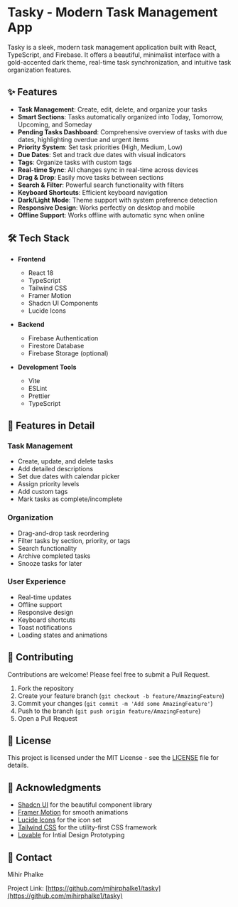 # Tasky - Modern Task Management App

Tasky is a sleek, modern task management application built with React, TypeScript, and Firebase. It offers a beautiful, minimalist interface with a gold-accented dark theme, real-time task synchronization, and intuitive task organization features.

## ✨ Features

- **Task Management**: Create, edit, delete, and organize your tasks
- **Smart Sections**: Tasks automatically organized into Today, Tomorrow, Upcoming, and Someday
- **Pending Tasks Dashboard**: Comprehensive overview of tasks with due dates, highlighting overdue and urgent items
- **Priority System**: Set task priorities (High, Medium, Low)
- **Due Dates**: Set and track due dates with visual indicators
- **Tags**: Organize tasks with custom tags
- **Real-time Sync**: All changes sync in real-time across devices
- **Drag & Drop**: Easily move tasks between sections
- **Search & Filter**: Powerful search functionality with filters
- **Keyboard Shortcuts**: Efficient keyboard navigation
- **Dark/Light Mode**: Theme support with system preference detection
- **Responsive Design**: Works perfectly on desktop and mobile
- **Offline Support**: Works offline with automatic sync when online

## 🛠️ Tech Stack

- **Frontend**

  - React 18
  - TypeScript
  - Tailwind CSS
  - Framer Motion
  - Shadcn UI Components
  - Lucide Icons

- **Backend**

  - Firebase Authentication
  - Firestore Database
  - Firebase Storage (optional)

- **Development Tools**
  - Vite
  - ESLint
  - Prettier
  - TypeScript

## 📱 Features in Detail

### Task Management

- Create, update, and delete tasks
- Add detailed descriptions
- Set due dates with calendar picker
- Assign priority levels
- Add custom tags
- Mark tasks as complete/incomplete

### Organization

- Drag-and-drop task reordering
- Filter tasks by section, priority, or tags
- Search functionality
- Archive completed tasks
- Snooze tasks for later

### User Experience

- Real-time updates
- Offline support
- Responsive design
- Keyboard shortcuts
- Toast notifications
- Loading states and animations

## 🤝 Contributing

Contributions are welcome! Please feel free to submit a Pull Request.

1. Fork the repository
2. Create your feature branch (`git checkout -b feature/AmazingFeature`)
3. Commit your changes (`git commit -m 'Add some AmazingFeature'`)
4. Push to the branch (`git push origin feature/AmazingFeature`)
5. Open a Pull Request

## 📝 License

This project is licensed under the MIT License - see the [LICENSE](LICENSE) file for details.

## 🙏 Acknowledgments

- [Shadcn UI](https://ui.shadcn.com/) for the beautiful component library
- [Framer Motion](https://www.framer.com/motion/) for smooth animations
- [Lucide Icons](https://lucide.dev/) for the icon set
- [Tailwind CSS](https://tailwindcss.com/) for the utility-first CSS framework
- [Lovable](https://lovable.dev/) for Intial Design Prototyping

## 📧 Contact

Mihir Phalke

Project Link: [https://github.com/mihirphalke1/tasky](https://github.com/mihirphalke1/tasky)
